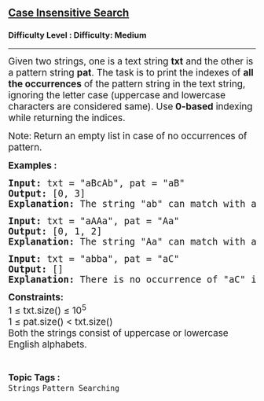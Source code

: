 <h2><a href="https://www.geeksforgeeks.org/problems/case-insensitive-search/1?page=1&category=Strings&sortBy=latest">Case Insensitive Search</a></h2><h3>Difficulty Level : Difficulty: Medium</h3><hr><div class="problems_problem_content__Xm_eO"><p><span style="font-size: 14pt;">Given two strings, one is a text string&nbsp;<strong>txt</strong>&nbsp;and the other is a pattern string&nbsp;<strong>pat</strong>. The task is to print the indexes of&nbsp;<strong>all the occurrences</strong> of the pattern string in the text string, ignoring the letter case (uppercase and lowercase characters are considered same)</span><span style="font-size: 14pt;">. Use</span><strong style="font-size: 14pt;">&nbsp;0-based</strong><span style="font-size: 14pt;">&nbsp;indexing while returning the indices.&nbsp;</span></p>
<p><span style="font-size: 14pt;">Note:<strong>&nbsp;</strong>Return an empty list in case of no occurrences of pattern.<br></span></p>
<p><span style="font-size: 14pt;"><strong>Examples :</strong></span></p>
<pre><span style="font-size: 18.6667px;"><strong>Input: </strong>txt = "aBcAb", pat = "aB"<strong>
Output: </strong>[0, 3]<strong>
Explanation: </strong>The string "ab" can match with any of the following strings: "ab", "Ab", "aB" and "AB". So, pat occurs twice in txt, first occurrence starts from index 0 and second from index 3.</span></pre>
<pre><span style="font-size: 18.6667px;"><strong>Input: </strong>txt = "aAAa", pat = "Aa"<strong>
Output: </strong>[0, 1, 2]<strong>
Explanation: </strong>The string "Aa" can match with any of the following strings: "aa", "aA", "Aa" and "AA". So, pat occurs thrice in txt, first occurrence starts from index 0, second from index 2 and third from index 3.</span></pre>
<pre><span style="font-size: 18.6667px;"><strong>Input: </strong>txt = "abba", pat = "aC"<strong>
Output:</strong> []<strong>
Explanation:</strong> There is no occurrence of "aC" in "abba".</span></pre>
<p><span style="font-size: 14pt;"><strong>Constraints:</strong><br>1 ≤ txt.size() ≤ 10<sup>5</sup><br>1 ≤ pat.size() &lt; txt.size()<br>Both the strings consist of uppercase or lowercase English alphabets.</span></p></div><br><p><span style=font-size:18px><strong>Topic Tags : </strong><br><code>Strings</code>&nbsp;<code>Pattern Searching</code>&nbsp;